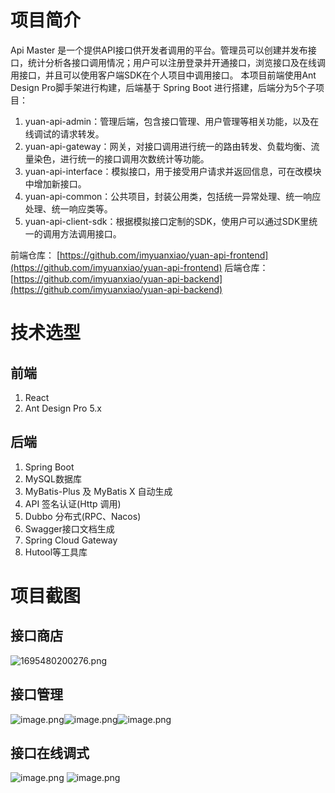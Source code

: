 # 项目简介
Api Master 是一个提供API接口供开发者调用的平台。管理员可以创建并发布接口，统计分析各接口调用情况；用户可以注册登录并开通接口，浏览接口及在线调用接口，并且可以使用客户端SDK在个人项目中调用接口。
本项目前端使用Ant Design Pro脚手架进行构建，后端基于 Spring Boot 进行搭建，后端分为5个子项目：

1. yuan-api-admin：管理后端，包含接口管理、用户管理等相关功能，以及在线调试的请求转发。
2. yuan-api-gateway：网关，对接口调用进行统一的路由转发、负载均衡、流量染色，进行统一的接口调用次数统计等功能。
3. yuan-api-interface：模拟接口，用于接受用户请求并返回信息，可在改模块中增加新接口。
4. yuan-api-common：公共项目，封装公用类，包括统一异常处理、统一响应处理、统一响应类等。
5. yuan-api-client-sdk：根据模拟接口定制的SDK，使用户可以通过SDK里统一的调用方法调用接口。

前端仓库：
[https://github.com/imyuanxiao/yuan-api-frontend](https://github.com/imyuanxiao/yuan-api-frontend)
后端仓库：
[https://github.com/imyuanxiao/yuan-api-backend](https://github.com/imyuanxiao/yuan-api-backend)
# 技术选型
## 前端

1. React
2. Ant Design Pro 5.x
## 后端

1. Spring Boot
2. MySQL数据库
3. MyBatis-Plus 及 MyBatis X 自动生成
4. API 签名认证(Http 调用)
5. Dubbo 分布式(RPC、Nacos)
6. Swagger接口文档生成
7. Spring Cloud Gateway
8. Hutool等工具库
# 项目截图
## 接口商店
![1695480200276.png](https://cdn.nlark.com/yuque/0/2023/png/29364238/1695480209442-6eba5442-0831-42fb-86a0-20768524d863.png#averageHue=%23f8f8f8&clientId=u6debbcac-dd04-4&from=paste&height=716&id=u744aba77&originHeight=895&originWidth=1910&originalType=binary&ratio=1.25&rotation=0&showTitle=false&size=87432&status=done&style=none&taskId=u760f35e4-9390-4be4-a999-eeeaab2a3cf&title=&width=1528)
## 接口管理
![image.png](https://cdn.nlark.com/yuque/0/2023/png/29364238/1695480229027-f2852f47-a0b8-403d-8fb1-ace81bb6cbf1.png#averageHue=%23f8f6f6&clientId=u6debbcac-dd04-4&from=paste&height=716&id=u4da204cf&originHeight=895&originWidth=1910&originalType=binary&ratio=1.25&rotation=0&showTitle=false&size=116487&status=done&style=none&taskId=ua66c51cd-bcbc-4449-b58f-46a9af3c1c2&title=&width=1528)![image.png](https://cdn.nlark.com/yuque/0/2023/png/29364238/1695480242794-1fd1e7bf-5c0c-4cc5-8e81-4085ebebb840.png#averageHue=%23c4c4c4&clientId=u6debbcac-dd04-4&from=paste&height=716&id=u1b682522&originHeight=895&originWidth=1910&originalType=binary&ratio=1.25&rotation=0&showTitle=false&size=133772&status=done&style=none&taskId=uf13629f3-af03-46b8-9c74-2e1e6d2bb83&title=&width=1528)![image.png](https://cdn.nlark.com/yuque/0/2023/png/29364238/1695480256242-187fe1e0-658b-4c71-958e-f541114450ad.png#averageHue=%23f9f9f9&clientId=u6debbcac-dd04-4&from=paste&height=716&id=uc9fe2510&originHeight=895&originWidth=1910&originalType=binary&ratio=1.25&rotation=0&showTitle=false&size=81329&status=done&style=none&taskId=u44f1b742-3b8e-4477-8b72-5136482fca0&title=&width=1528)
## 接口在线调式
![image.png](https://cdn.nlark.com/yuque/0/2023/png/29364238/1695480317549-7cd72243-2a6b-4535-82c6-164a923ce8c1.png#averageHue=%23f8f8f8&clientId=u6debbcac-dd04-4&from=paste&height=716&id=u39e3ec5d&originHeight=895&originWidth=1910&originalType=binary&ratio=1.25&rotation=0&showTitle=false&size=115113&status=done&style=none&taskId=u3e2bab28-17df-44dc-b358-3dfc6782cc0&title=&width=1528)
![image.png](https://cdn.nlark.com/yuque/0/2023/png/29364238/1695480303833-63c9c0d5-9ba5-4bc4-a523-1ed81c44d490.png#averageHue=%23c4c4c4&clientId=u6debbcac-dd04-4&from=paste&height=716&id=u4a487d67&originHeight=895&originWidth=1910&originalType=binary&ratio=1.25&rotation=0&showTitle=false&size=100096&status=done&style=none&taskId=u37733bf9-16a8-4be9-bcbe-275ff91f9ce&title=&width=1528)
